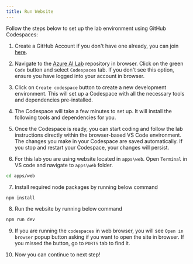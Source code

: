 ```yaml
---
title: Run Website
---
```


Follow the steps below to set up the lab environment using GitHub Codespaces:

1. Create a GitHub Account if you don't have one already, you can join [here](https://github.com/join).

2. Navigate to the [Azure AI Lab](https://github.com/qkfang/azure-ai-lab) repository in browser. Click on the green `Code` button and select `Codespaces` tab. If you don't see this option, ensure you have logged into your account in browser.

3. Click on `Create codespace` button to create a new development environment. This will set up a Codespace with all the necessary tools and dependencies pre-installed.

4. The Codespace will take a few minutes to set up. It will install the following tools and dependencies for you.

5. Once the Codespace is ready, you can start coding and follow the lab instructions directly within the browser-based VS Code environment. The changes you make in your Codespace are saved automatically. If you stop and restart your Codespace, your changes will persist.

6. For this lab you are using website located in `apps\web`. Open `Terminal` in VS code and navigate to `apps\web` folder.

```bash
cd apps/web
```

7. Install required node packages by running below command

```bash
npm install
```

8. Run the website by running below command

```bash
npm run dev
```

9. If you are running the `codespaces` in web browser, you will  see `Open in browser` popup button asking if you want to open the site in browser. If you missed the button, go to `PORTS` tab to find it.

10. Now you can continue to next step!
